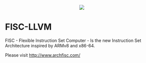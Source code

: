 <p align="center"><a href="http://www.archfisc.com/"><img src="http://www.archfisc.com/assets/fisc_logo_llvm_resized.jpg"></a></p>

# FISC-LLVM 
FISC - Flexible Instruction Set Computer - Is the new Instruction Set Architecture inspired by ARMv8 and x86-64.

Please visit http://www.archfisc.com/
